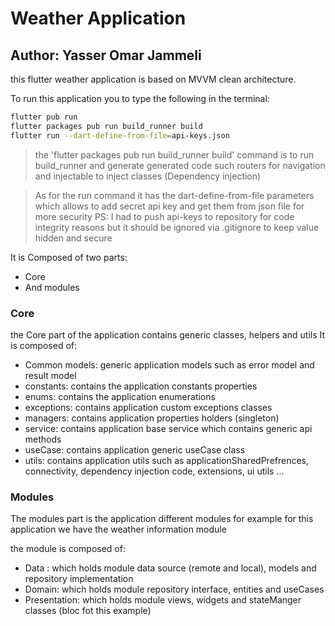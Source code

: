 # Weather Application

## Author: Yasser Omar Jammeli

this flutter weather application is based on MVVM clean architecture.

To run this application you to type the following in the terminal:

```sh
flutter pub run
flutter packages pub run build_runner build 
flutter run --dart-define-from-file=api-keys.json
```

> the 'flutter packages pub run build_runner build' command is to run build_runner and generate
> generated code such routers for navigation
> and injectable to inject classes (Dependency injection)

> As for the run command it has the dart-define-from-file parameters which allows to add secret api
> key and get them from json file for more security
> PS: I had to push api-keys to repository for code integrity reasons but it should be ignored via
> .gitignore to keep value hidden and secure

It is Composed of two parts:

- Core
- And modules

### Core

the Core part of the application contains generic classes, helpers and utils
It is composed of:

- Common models: generic application models such as error model and result model
- constants: contains the application constants properties
- enums: contains the application enumerations
- exceptions: contains application custom exceptions classes
- managers: contains application properties holders (singleton)
- service: contains application base service which contains generic api methods
- useCase: contains application generic useCase class
- utils: contains application utils such as applicationSharedPrefrences, connectivity, dependency
  injection code, extensions, ui utils ...

### Modules

The modules part is the application different modules for example for this application we have the
weather information module

the module is composed of:

- Data : which holds module data source (remote and local), models and repository implementation
- Domain: which holds module repository interface, entities and useCases
- Presentation: which holds module views, widgets and stateManger classes (bloc fot this example)